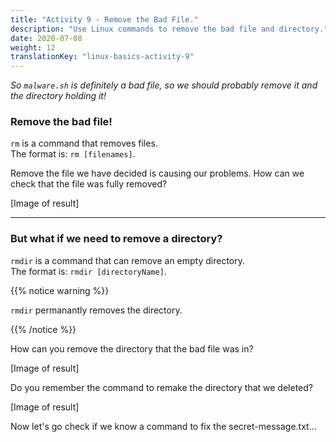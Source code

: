 ```yaml
---
title: "Activity 9 - Remove the Bad File."
description: "Use Linux commands to remove the bad file and directory."
date: 2020-07-08
weight: 12
translationKey: "linux-basics-activity-9"
---
```


*So `malware.sh` is definitely a bad file, so we should probably remove it and the directory holding it!*

### Remove the bad file!

`rm` is a command that removes files.  
The format is: `rm [filenames]`.

Remove the file we have decided is causing our problems. How can we check that the file was fully removed?

[Image of result]

----

### But what if we need to remove a directory?

`rmdir` is a command that can remove an empty directory.  
The format is: `rmdir [directoryName]`.

{{% notice warning %}}

`rmdir` permanantly removes the directory.

{{% /notice %}}

How can you remove the directory that the bad file was in?

[Image of result]

Do you remember the command to remake the directory that we deleted?

[Image of result]

Now let's go check if we know a command to fix the secret-message.txt...
